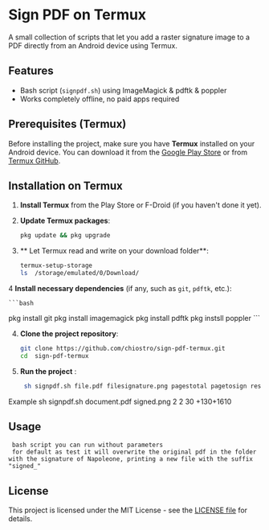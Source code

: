# Sign PDF on Termux

A small collection of scripts that let you add a raster signature image to a PDF
directly from an Android device using Termux.

## Features
- Bash script (`signpdf.sh`) using ImageMagick & pdftk & poppler
- Works completely offline, no paid apps required


## Prerequisites (Termux)

Before installing the project, make sure you have **Termux** installed on your Android device. You can download it from the [Google Play Store](https://play.google.com/store/apps/details?id=com.termux) or from [Termux GitHub](https://github.com/termux/termux-app).

## Installation on Termux

1. **Install Termux** from the Play Store or F-Droid (if you haven't done it yet).
2. **Update Termux packages**:

    ```bash
    pkg update && pkg upgrade
    ```

3. ** Let Termux read and write on your download folder**:

    ```bash
    termux-setup-storage
    ls  /storage/emulated/0/Download/

    ```

4 **Install necessary dependencies** (if any, such as `git`, `pdftk`, etc.):

    ```bash
pkg install git
pkg install imagemagick
pkg install pdftk
pkg instsll poppler
    ```

4. **Clone the project repository**:

    ```bash
    git clone https://github.com/chiostro/sign-pdf-termux.git
    cd  sign-pdf-termux
    ```

5. **Run the project** :


    ```bash
     sh signpdf.sh file.pdf filesignature.png pagestotal pagetosign resizesignature wheretoputsignatureinpixel
    ```
 Example sh signpdf.sh document.pdf signed.png 2 2 30 +130+1610
 
## Usage

     bash script you can run without parameters
     for default as test it will overwrite the original pdf in the folder with the signature of Napoleone, printing a new file with the suffix "signed_"

## License

This project is licensed under the MIT License - see the [LICENSE file](LICENSE) for details.



